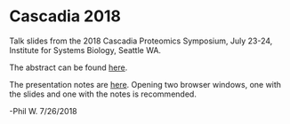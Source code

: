 # Cascadia 2018
Talk slides from the 2018 Cascadia Proteomics Symposium, July 23-24, Institute for Systems Biology, Seattle WA.

The abstract can be found [here](abstract.md).

The presentation notes are [here](slide_notes.md). Opening two browser windows, one with the slides and one with the notes is recommended.

-Phil W. 7/26/2018
